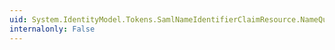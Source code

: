 ```yaml
---
uid: System.IdentityModel.Tokens.SamlNameIdentifierClaimResource.NameQualifier
internalonly: False
---
```

